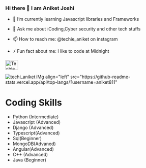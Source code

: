 ### Hi there 👋 I am Aniket Joshi




- 🌱 I’m currently learning Javascript libraries and Frameworks
- 💬 Ask me about :Coding,Cyber security and other tech stuffs
- 📫 How to reach me: @techie_aniket on instagram

- ⚡ Fun fact about me: I like to code at Midnight 
<p ">
<a href="https://instagram.com/techie_aniket" target="blank"><img align="center" src="https://cdn.jsdelivr.net/npm/simple-icons@3.0.1/icons/instagram.svg" alt="Techie_Aniket" height="30" width="40"/></a>
</p>
<p><img align="left" src="https://github-readme-stats.vercel.app/api/top-langs?username=techie_aniket&show_icons=true&locale=en&layout=compact" alt="techi_aniket" /></p>
<p>iMg align="left" src="https://github-readme-stats.vercel.app/api/top-langs/?username=aniket811"
<h1>Coding Skills </h1>
<ul>
  <li>Python (Intermediate)</li>
  <li>Javascript (Advanced)
  <li>Django (Advanced)</li>
  <li>Typescript(Advanced)</li>
  <li>Sql(Beginner)</li>
  <li>MongoDB(Advaned)</li>
  <li>Angular(Advanced)</li>
  <li>C++ (Advanced)</li>
  <li>Java (Beginner)</li>
</ul>

